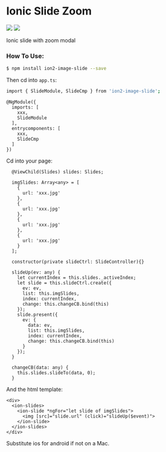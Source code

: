 # Ionic Slide Zoom

[![](https://img.shields.io/badge/ionic-3.6.0-blue.svg?ionic=3.6.0)](https://github.com/jun1362008/ion2-image-slide)
[![](https://img.shields.io/npm/v/@cycle/core.svg)](https://www.npmjs.com/package/ion2-image-slide)

Ionic slide with zoom modal

### How To Use:

```bash
$ npm install ion2-image-slide --save
```

Then cd into `app.ts`:

```bash
import { SlideModule, SlideCmp } from 'ion2-image-slide';
```

```
@NgModule({
  imports: [
    xxx,
    SlideModule
  ],
  entrycomponents: [
    xxx,
    SlideCmp
  ]
})
```

Cd into your page:
```
  @ViewChild(Slides) slides: Slides;

  imgSlides: Array<any> = [
    {
      url: 'xxx.jpg'
    },
    {
      url: 'xxx.jpg'
    },
    {
      url: 'xxx.jpg'
    },
    {
      url: 'xxx.jpg'
    }
  ];

  constructor(private slideCtrl: SlideController){}

  slideUp(ev: any) {
    let currentIndex = this.slides._activeIndex;
    let slide = this.slideCtrl.create({
      ev: ev,
      list: this.imgSlides,
      index: currentIndex,
      change: this.changeCB.bind(this)
    });
    slide.present({
      ev: {
        data: ev,
        list: this.imgSlides,
        index: currentIndex,
        change: this.changeCB.bind(this)
      }
    });
  }

  changeCB(data: any) {
    this.slides.slideTo(data, 0);
  }
```

And the html template:
```
<div>
  <ion-slides>
    <ion-slide *ngFor="let slide of imgSlides">
      <img [src]="slide.url" (click)="slideUp($event)">
    </ion-slide>
  </ion-slides>
</div>
```

Substitute ios for android if not on a Mac.
